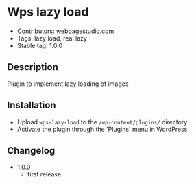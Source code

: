 # Wps lazy load
- Contributors: webpagestudio.com
- Tags: lazy load, real lazy
- Stable tag: 1.0.0

## Description

Plugin to implement lazy loading of images

## Installation

- Upload `wps-lazy-load` to the `/wp-content/plugins/` directory
- Activate the plugin through the 'Plugins' menu in WordPress

## Changelog

- 1.0.0
  - first release
